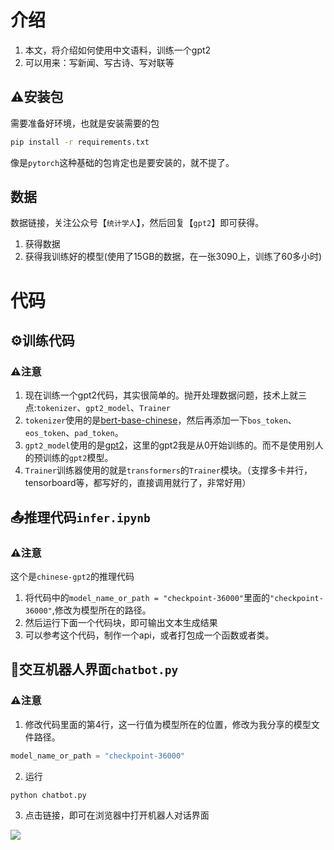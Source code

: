 # 介绍
1. 本文，将介绍如何使用中文语料，训练一个gpt2
2. 可以用来：写新闻、写古诗、写对联等

## ⚠️安装包
需要准备好环境，也就是安装需要的包
```bash 
pip install -r requirements.txt
```
像是`pytorch`这种基础的包肯定也是要安装的，就不提了。

## 数据
数据链接，关注公众号【`统计学人`】，然后回复【`gpt2`】即可获得。
1. 获得数据
2. 获得我训练好的模型(使用了15GB的数据，在一张3090上，训练了60多小时)

# 代码
## ⚙️训练代码
### ⚠️注意
1. 现在训练一个gpt2代码，其实很简单的。抛开处理数据问题，技术上就三点:`tokenizer`、`gpt2_model`、`Trainer`
2. `tokenizer`使用的是[bert-base-chinese](https://huggingface.co/bert-base-chinese)，然后再添加一下`bos_token`、`eos_token`、`pad_token`。
3. `gpt2_model`使用的是[gpt2](https://huggingface.co/gpt2)，这里的gpt2我是从0开始训练的。而不是使用别人的预训练的`gpt2`模型。
4. `Trainer`训练器使用的就是`transformers`的`Trainer`模块。（支撑多卡并行，tensorboard等，都写好的，直接调用就行了，非常好用）

## 📤推理代码`infer.ipynb`
### ⚠️注意
这个是`chinese-gpt2`的推理代码
1. 将代码中的`model_name_or_path = "checkpoint-36000"`里面的`"checkpoint-36000"`,修改为模型所在的路径。
2. 然后运行下面一个代码块，即可输出文本生成结果
3. 可以参考这个代码，制作一个api，或者打包成一个函数或者类。

## 🤖交互机器人界面`chatbot.py`
### ⚠️注意
1. 修改代码里面的第4行，这一行值为模型所在的位置，修改为我分享的模型文件路径。
```python 
model_name_or_path = "checkpoint-36000"
```

2. 运行
```bash
python chatbot.py
```
3. 点击链接，即可在浏览器中打开机器人对话界面
<img src="https://github.com/yuanzhoulvpi2017/zero_nlp/raw/main/images/chinesegpt2_bot.png"/>



